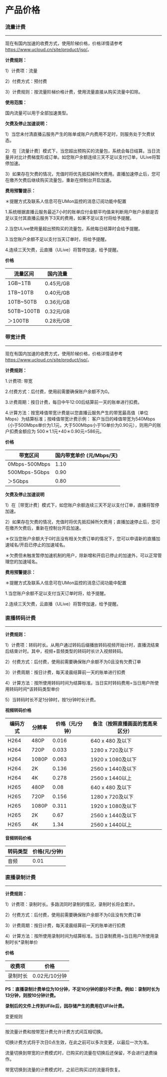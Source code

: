 # 产品价格

### 流量计费

-----

现在有国内加速的收费方式，使用阶梯价格，价格详情请参考 <https://www.ucloud.cn/site/product/jsq/>。

**计费规则：**

1）计费项：流量

2）付费方式：预付费

3）计费规则：按流量阶梯价格计费，使用流量直接从购买流量中扣除。

**使用范围：**

国内流量可以用于全部加速类型。

**欠费及停止加速说明：**

1）当您未付清直播云服务产生的账单或账户内费用不足时，则服务处于欠费状态。

2）在［流量计费］模式下，当您超出预购买的流量包，系统会每日结算。当日流量并对比计费梯度形成订单。如您账户余额连续三天不足以支付订单，ULive将暂停加速。

3）如果存在欠费的情况，充值时将优先抵扣掉所欠费用。直播加速停止后，您可在缴齐欠费后继续购买流量包，重新在控制台开启加速。

**费用预警提示：**

<span class="underline">＊提醒方式及联系人信息可在UMon监控的消息订阅功能中配置</span>

1.系统根据直播云服务最近7小时的账单应付金额平均值来判断用户账户余额是否足以支付其直播云服务下3天的费用，如果不足以支付将给予提醒。

2.当您ULive使用量超出预购买的流量包，系统每日结算时会给予提醒。

3.当您账户余额不足以支付当天订单时，将给予提醒。

4.连续三天欠费，云直播（ULive）将暂停加速，给予提醒。

**价格**

| 流量区间    | 国内流量     |
| ----------- | -------- |
| 1GB~1TB    | 0.45元/GB |
| 1TB~10TB   | 0.40元/GB |
| 10TB~50TB  | 0.36元/GB |
| 50TB~100TB | 0.32元/GB |
| ＞100TB      | 0.28元/GB |

### 带宽计费

-----

现在有国内加速的收费方式，使用阶梯价格，价格详情请参考 <https://www.ucloud.cn/site/product/jsq/>。

**计费规则：**

1.计费项: 带宽

2.付费方式：后付费，使用前需要确保账户余额不为0。

3.计费周期：按日计费，每日中午12:00后结算前一天的账单进行扣费。

4.计算方法：按宽峰值带宽计费是以您直播云服务产生的带宽最高值（单位Mbps）为结算标准；按峰值带宽计费示例：
客户当日的峰值带宽为540Mbps（小于500Mbps单价为1.1元，大于500Mbps小于1G单价为0.90元），则用户的账户扣费金额应为
500＊1.1元+40＊0.90元=586元。

**价格**

| 带宽区间      | 国内带宽单价 (元/Mbps/天) |
| ------------- | ------------------------- |
| 0Mbps-500Mbps | 1.10                      |
| 500Mbps-5Gbps | 0.90                      |
| ＞5Gbps       | 0.80                      |

**欠费及停止加速说明**

1）在［带宽计费］模式下，如您账户余额连续三天不足以支付订单，直播将暂停加速。

2）如果存在欠费的情况，充值时将优先抵扣掉所欠费用；直播加速停止后，您可在缴齐欠费后，重新在控制台开启加速。

＊仅当您账户余额大于0时且没有相关欠费订单的情况下，您可以申请新的直播加速域名/开启已停止的加速域名。

＊欠费但未触发暂停加速机制的用户，除新增和开启已停止的加速外，可以正常管理您的加速域名。

**费用预警提示：**

<span class="underline">＊提醒方式及联系人信息可在UMon监控的消息订阅功能中配置</span>

1.当您账户余额不足以支付当天订单时将，给予提醒。

2.连续三天欠费，云直播（ULive）将暂停加速，给予提醒。

### 直播转码计费

-----

**计费规则：**

1）计费项：转码时长。从用户通过转码后缀播放转码视频开始计时，直播流结束后结束计时。其中，视频+音频类型的转码时长计入视频转码。

2）付费方式：后付费，使用前需要确保账户余额不为0且没有欠费订单

3）计费周期：按日计费，每天凌晨结算前一天的账单进行扣费

4）计算方法：按所使用转码时间为结算标准。当日实时转码费用=当日用户所使用转码时间\*该转码类型单价

5）当转码时长不足1分钟时，按1分钟时长计费。

**视频转码价格**

| 编码方式 | 分辨率 | 价格（元/分钟） | 备注（按照直播画面的宽高来区分） |
| -------- | ------ | --------------- | -------------------------------- |
| H264     | 480P   | 0.016           | 640 x 480 及以下                 |
| H264     | 720P   | 0.033           | 1280 x 720及以下                 |
| H264     | 1080P  | 0.063           | 1920 x 1080及以下                |
| H264     | 2K     | 0.136           | 2560 x 1440及以下                |
| H264     | 4K     | 0.278           | 2560 x 1440以上                  |
| H265     | 480P   | 0.08            | 640 x 480 及以下                 |
| H265     | 720P   | 0.156           | 1280 x 720及以下                 |
| H265     | 1080P  | 0.311           | 1920 x 1080及以下                |
| H265     | 2K     | 0.67            | 2560 x 1440及以下                |
| H265     | 4K     | 1.34            | 2560 x 1440以上                  |

**音频转码价格**

| 转码类型 | 价格(元/分钟) |
| -------- | ------------- |
| 音频     | 0.01          |

### 直播录制计费

-----

**计费规则：**

1）计费项：录制时长。多路流同时录制的情况，录制时长将会累计。

2）付费方式：后付费，使用前需要确保账户余额不为0且没有欠费订单

3）计费周期：按日计费，每天凌晨结算前一天的账单进行扣费

4）计算方法：按所使用录制时间为结算标准。当日录制费用=当日用户所使用录制时长\*录制单价

**价格**

| 收费项   | 价格          |
| -------- | ------------- |
| 录制时长 | 0.02元/10分钟 |

**PS：直播录制计费单位为10分钟，不足10分钟的部分不计费。例如：录制时长为13分钟，则按10分钟计费。**

**录制后的文件上传到UFile后，因存储产生的费用在UFile计费。**

变更规则

-----

按流量计费和按带宽计费允许计费方式间互相切换。

切换计费方式将于次日0点生效，在此之前可以多次变更，以最后一次为准。

流量切换到带宽的计费模式时，已购买的流量在切换后还保留，不会进行退费操作。

带宽切换到流量的计费模式时，之前已购买过的流量将恢复。
